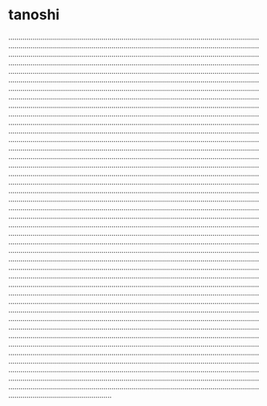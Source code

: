 # tanoshi
...........................................................................................................................................................................................................................................................................................................................................................................................................................................................................................................................................................................................................................................................................................................................................................................................................................................................................................................................................................................................................................................................................................................................................................................................................................................................................................................................................................................................................................................................................................................................................................................................................................................................................................................................................................................................................................................................................................................................................................................................................................................................................................................................................................................................................................................................................................................................................................................................................................................................................................................................................................................................................................................................................................................................................................................................................................................................................................................................................................................................................................................................................................................................................................................................................................................................................................................................................................................................................................................................................................................................................................................................................................................................................................................................................................................................................................................................................................................................................................................................................................................................................................................................................................................................................................................................................................................................................................................................................................................................................................................................................................................................................................................................................................................................................................................................................................................................................................................................................................................................................................................................................................................................................................................................................................................................................................................................................................................................................................................................................
